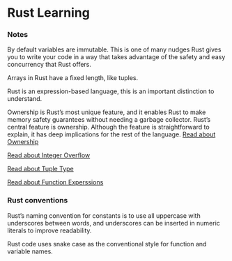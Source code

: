 # Rust Learning

### Notes
By default variables are immutable. This is one of many nudges Rust gives you to write your code in a way that takes advantage of the safety and easy concurrency that Rust offers. 

Arrays in Rust have a fixed length, like tuples.

Rust is an expression-based language, this is an important distinction to understand.

Ownership is Rust’s most unique feature, and it enables Rust to make memory safety guarantees without needing a garbage collector. Rust’s central feature is ownership. Although the feature is straightforward to explain, it has deep implications for the rest of the language. [Read about Ownership](https://doc.rust-lang.org/book/ch04-00-understanding-ownership.html#understanding-ownership)

[Read about Integer Overflow](https://doc.rust-lang.org/book/ch03-02-data-types.html#integer-overflow)

[Read about Tuple Type](https://doc.rust-lang.org/book/ch03-02-data-types.html#the-tuple-type)

[Read about Function Experssions](https://doc.rust-lang.org/book/ch03-03-how-functions-work.html#function-bodies-contain-statements-and-expressions)

### Rust conventions
Rust’s naming convention for constants is to use all uppercase with underscores between words, and underscores can be inserted in numeric literals to improve readability.

Rust code uses snake case as the conventional style for function and variable names.